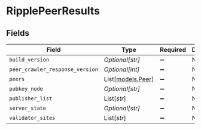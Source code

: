 # RipplePeerResults


## Fields

| Field                                  | Type                                   | Required                               | Description                            |
| -------------------------------------- | -------------------------------------- | -------------------------------------- | -------------------------------------- |
| `build_version`                        | *Optional[str]*                        | :heavy_minus_sign:                     | N/A                                    |
| `peer_crawler_response_version`        | *Optional[int]*                        | :heavy_minus_sign:                     | N/A                                    |
| `peers`                                | List[[models.Peer](../models/peer.md)] | :heavy_minus_sign:                     | N/A                                    |
| `pubkey_node`                          | *Optional[str]*                        | :heavy_minus_sign:                     | N/A                                    |
| `publisher_list`                       | List[*str*]                            | :heavy_minus_sign:                     | N/A                                    |
| `server_state`                         | *Optional[str]*                        | :heavy_minus_sign:                     | N/A                                    |
| `validator_sites`                      | List[*str*]                            | :heavy_minus_sign:                     | N/A                                    |